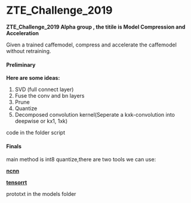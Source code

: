 # ZTE_Challenge_2019



**ZTE_Challenge_2019 Alpha group , the titile is Model Compression and Acceleration**

Given a trained caffemodel, compress and accelerate the caffemodel without retraining.

#### Preliminary

**Here are  some ideas:**

1. SVD (full connect layer)
2. Fuse the conv and bn layers
3. Prune
4. Quantize
5. Decomposed convolution kernel(Seperate a kxk-convolution into deepwise or kx1, 1xk)

code in the folder script 

#### Finals

main method is int8 quantize,there are two tools we can use:

**[ncnn](https://github.com/Tencent/ncnn)**

**[tensorrt](https://developer.nvidia.com/tensorrt)**

prototxt in the models folder


